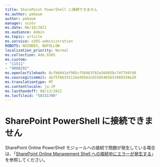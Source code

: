 ```yaml
---
title: SharePoint PowerShell に接続できません
ms.author: pebaum
author: pebaum
manager: scotv
ms.date: 06/10/2021
ms.audience: Admin
ms.topic: article
ms.service: o365-administration
ROBOTS: NOINDEX, NOFOLLOW
localization_priority: Normal
ms.collection: Adm_O365
ms.custom:
- "11511"
- "9000292"
ms.openlocfilehash: 8cfb6043af905cf50463f82e564058c74f794fd0
ms.sourcegitcommit: ab75f66355116e995b3cb5505465b31989339e28
ms.translationtype: MT
ms.contentlocale: ja-JP
ms.lasthandoff: 08/13/2021
ms.locfileid: "58331700"
---
```

# <a name="sharepoint-powershell-unable-to-connect"></a>SharePoint PowerShell に接続できません

SharePoint Online PowerShell モジュールへの接続で問題が発生している場合は、「[SharePoint Online Management Shell への接続中にエラーが発生する](https://docs.microsoft.com/sharepoint/troubleshoot/administration/errors-connecting-to-management-shell)」を参照してください。